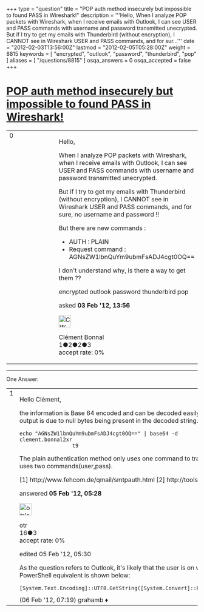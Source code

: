 +++
type = "question"
title = "POP auth method insecurely but impossible to found PASS in Wireshark!"
description = '''Hello, When I analyze POP packets with Wireshark, when I receive emails with Outlook, I can see USER and PASS commands with username and password transmitted unecrypted. But if I try to get my emails with Thunderbird (without encryption), I CANNOT see in Wireshark USER and PASS commands, and for sur...'''
date = "2012-02-03T13:56:00Z"
lastmod = "2012-02-05T05:28:00Z"
weight = 8815
keywords = [ "encrypted", "outlook", "password", "thunderbird", "pop" ]
aliases = [ "/questions/8815" ]
osqa_answers = 0
osqa_accepted = false
+++

<div class="headNormal">

# [POP auth method insecurely but impossible to found PASS in Wireshark!](/questions/8815/pop-auth-method-insecurely-but-impossible-to-found-pass-in-wireshark)

</div>

<div id="main-body">

<div id="askform">

<table id="question-table" style="width:100%;"><colgroup><col style="width: 50%" /><col style="width: 50%" /></colgroup><tbody><tr class="odd"><td style="width: 30px; vertical-align: top"><div class="vote-buttons"><div id="post-8815-score" class="post-score" title="current number of votes">0</div><div id="favorite-count" class="favorite-count"></div></div></td><td><div id="item-right"><div class="question-body"><p>Hello,</p><p>When I analyze POP packets with Wireshark, when I receive emails with Outlook, I can see USER and PASS commands with username and password transmitted unecrypted.</p><p>But if I try to get my emails with Thunderbird (without encryption), I CANNOT see in Wireshark USER and PASS commands, and for sure, no username and password !!</p><p>But there are new commands :</p><ul><li>AUTH : PLAIN</li><li>Request command : AGNsZW1lbnQuYm9ubmFsADJ4cgt0OQ==</li></ul><p>I don't understand why, is there a way to get them ??</p></div><div id="question-tags" class="tags-container tags">encrypted outlook password thunderbird pop</div><div id="question-controls" class="post-controls"></div><div class="post-update-info-container"><div class="post-update-info post-update-info-user"><p>asked <strong>03 Feb '12, 13:56</strong></p><img src="https://secure.gravatar.com/avatar/5cb9dd3678bfab432157941dc1222b4c?s=32&amp;d=identicon&amp;r=g" class="gravatar" width="32" height="32" alt="Cl%C3%A9ment%20Bonnal&#39;s gravatar image" /><p>Clément Bonnal<br />
<span class="score" title="1 reputation points">1</span><span title="2 badges"><span class="badge1">●</span><span class="badgecount">2</span></span><span title="2 badges"><span class="silver">●</span><span class="badgecount">2</span></span><span title="3 badges"><span class="bronze">●</span><span class="badgecount">3</span></span><br />
<span class="accept_rate" title="Rate of the user&#39;s accepted answers">accept rate:</span> <span title="Clément Bonnal has no accepted answers">0%</span></p></div></div><div id="comments-container-8815" class="comments-container"></div><div id="comment-tools-8815" class="comment-tools"></div><div class="clear"></div><div id="comment-8815-form-container" class="comment-form-container"></div><div class="clear"></div></div></td></tr></tbody></table>

------------------------------------------------------------------------

<div class="tabBar">

<span id="sort-top"></span>

<div class="headQuestions">

One Answer:

</div>

</div>

<span id="8833"></span>

<div id="answer-container-8833" class="answer">

<table style="width:100%;"><colgroup><col style="width: 50%" /><col style="width: 50%" /></colgroup><tbody><tr class="odd"><td style="width: 30px; vertical-align: top"><div class="vote-buttons"><div id="post-8833-score" class="post-score" title="current number of votes">1</div></div></td><td><div class="item-right"><div class="answer-body"><p>Hello Clément,</p><p>the information is Base 64 encoded and can be decoded easily (but Wireshark does not do that for you). The strange output is due to null bytes being present in the decoded string. See RFC 2595 [2] for more information.</p><pre><code>echo &quot;AGNsZW1lbnQuYm9ubmFsADJ4cgt0OQ==&quot; | base64 -d
clement.bonnal2xr
                 t9</code></pre><p>The plain authentication method only uses one command to transmit the credentials, unlike the login method which uses two commands(user,pass).</p><p>[1] http://www.fehcom.de/qmail/smtpauth.html [2] http://tools.ietf.org/html/rfc2595[2]</p></div><div class="answer-controls post-controls"></div><div class="post-update-info-container"><div class="post-update-info post-update-info-user"><p>answered <strong>05 Feb '12, 05:28</strong></p><img src="https://secure.gravatar.com/avatar/ecde384d426d858745b3fcb0d497cd97?s=32&amp;d=identicon&amp;r=g" class="gravatar" width="32" height="32" alt="otr&#39;s gravatar image" /><p>otr<br />
<span class="score" title="16 reputation points">16</span><span title="3 badges"><span class="bronze">●</span><span class="badgecount">3</span></span><br />
<span class="accept_rate" title="Rate of the user&#39;s accepted answers">accept rate:</span> <span title="otr has no accepted answers">0%</span></p></div><div class="post-update-info post-update-info-edited"><p>edited 05 Feb '12, 05:30</p></div></div><div id="comments-container-8833" class="comments-container"><span id="8847"></span><div id="comment-8847" class="comment"><div id="post-8847-score" class="comment-score"></div><div class="comment-text"><p>As the question refers to Outlook, it's likely that the user is on windows without access to the usual Unix utils. A PowerShell equivalent is shown below:</p><pre><code>[System.Text.Encoding]::UTF8.GetString([System.Convert]::FromBase64String(&quot;AGNsZW1lbnQuYm9ubmFsADJ4cgt0OQ==&quot;))</code></pre></div><div id="comment-8847-info" class="comment-info"><span class="comment-age">(06 Feb '12, 07:19)</span> grahamb ♦</div></div></div><div id="comment-tools-8833" class="comment-tools"></div><div class="clear"></div><div id="comment-8833-form-container" class="comment-form-container"></div><div class="clear"></div></div></td></tr></tbody></table>

</div>

<div class="paginator-container-left">

</div>

</div>

</div>

